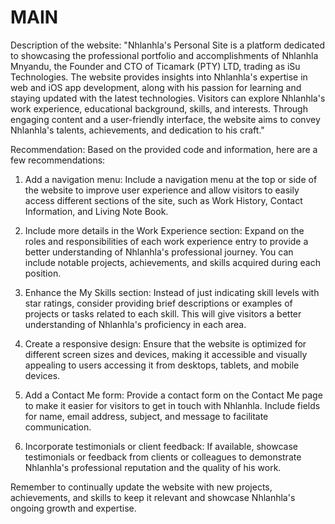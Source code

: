 # MAIN
Description of the website:
"Nhlanhla's Personal Site is a platform dedicated to showcasing the professional portfolio and accomplishments of Nhlanhla Mnyandu, the Founder and CTO of Ticamark (PTY) LTD, trading as iSu Technologies. The website provides insights into Nhlanhla's expertise in web and iOS app development, along with his passion for learning and staying updated with the latest technologies. Visitors can explore Nhlanhla's work experience, educational background, skills, and interests. Through engaging content and a user-friendly interface, the website aims to convey Nhlanhla's talents, achievements, and dedication to his craft."

Recommendation:
Based on the provided code and information, here are a few recommendations:

1. Add a navigation menu: Include a navigation menu at the top or side of the website to improve user experience and allow visitors to easily access different sections of the site, such as Work History, Contact Information, and Living Note Book.

2. Include more details in the Work Experience section: Expand on the roles and responsibilities of each work experience entry to provide a better understanding of Nhlanhla's professional journey. You can include notable projects, achievements, and skills acquired during each position.

3. Enhance the My Skills section: Instead of just indicating skill levels with star ratings, consider providing brief descriptions or examples of projects or tasks related to each skill. This will give visitors a better understanding of Nhlanhla's proficiency in each area.

4. Create a responsive design: Ensure that the website is optimized for different screen sizes and devices, making it accessible and visually appealing to users accessing it from desktops, tablets, and mobile devices.

5. Add a Contact Me form: Provide a contact form on the Contact Me page to make it easier for visitors to get in touch with Nhlanhla. Include fields for name, email address, subject, and message to facilitate communication.

6. Incorporate testimonials or client feedback: If available, showcase testimonials or feedback from clients or colleagues to demonstrate Nhlanhla's professional reputation and the quality of his work.

Remember to continually update the website with new projects, achievements, and skills to keep it relevant and showcase Nhlanhla's ongoing growth and expertise.